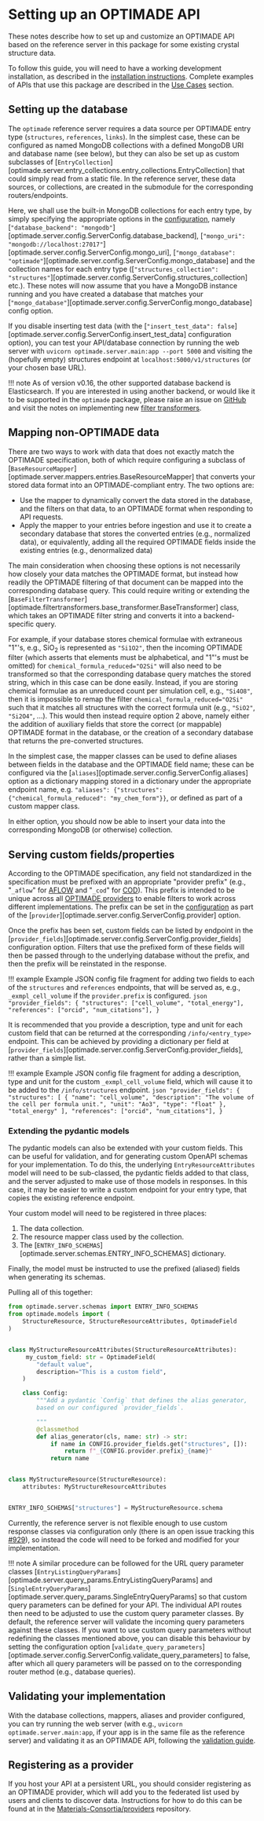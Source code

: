 # Setting up an OPTIMADE API

These notes describe how to set up and customize an OPTIMADE API based on the reference server in this package for some existing crystal structure data.

To follow this guide, you will need to have a working development installation, as described in the [installation instructions](../INSTALL.md#full-development-installation).
Complete examples of APIs that use this package are described in the [Use Cases](./use_cases.md) section.

## Setting up the database

The `optimade` reference server requires a data source per OPTIMADE entry type (`structures`, `references`, `links`).
In the simplest case, these can be configured as named MongoDB collections with a defined MongoDB URI and database name (see below), but they can also be set up as custom subclasses of [`EntryCollection`][optimade.server.entry_collections.entry_collections.EntryCollection] that could simply read from a static file.
In the reference server, these data sources, or collections, are created in the submodule for the corresponding routers/endpoints.

Here, we shall use the built-in MongoDB collections for each entry type, by simply specifying the appropriate options in the [configuration](../configuration.md), namely [`"database_backend": "mongodb"`][optimade.server.config.ServerConfig.database_backend], [`"mongo_uri": "mongodb://localhost:27017"`][optimade.server.config.ServerConfig.mongo_uri], [`"mongo_database": "optimade"`][optimade.server.config.ServerConfig.mongo_database] and the collection names for each entry type ([`"structures_collection": "structures"`][optimade.server.config.ServerConfig.structures_collection] etc.).
These notes will now assume that you have a MongoDB instance running and you have created a database that matches your [`"mongo_database"`][optimade.server.config.ServerConfig.mongo_database] config option.

If you disable inserting test data (with the [`"insert_test_data": false`][optimade.server.config.ServerConfig.insert_test_data] configuration option), you can test your API/database connection by running the web server with `uvicorn optimade.server.main:app --port 5000` and visiting the (hopefully empty) structures endpoint at `localhost:5000/v1/structures` (or your chosen base URL).

!!! note
    As of version v0.16, the other supported database backend is Elasticsearch.
    If you are interested in using another backend, or would like it to be supported in the `optimade` package, please raise an issue on [GitHub](https://github.com/Materials-Consortia/optimade-python-tools/issues/new) and visit the notes on implementing new [filter transformers](./filtering.md#developing-new-filter-transformers).

## Mapping non-OPTIMADE data

There are two ways to work with data that does not exactly match the OPTIMADE specification, both of which require configuring a subclass of [`BaseResourceMapper`][optimade.server.mappers.entries.BaseResourceMapper] that converts your stored data format into an OPTIMADE-compliant entry.
The two options are:

- Use the mapper to dynamically convert the data stored in the database, and the filters on that data, to an OPTIMADE format when responding to API requests.
- Apply the mapper to your entries before ingestion and use it to create a secondary database that stores the converted entries (e.g., normalized data), or equivalently, adding all the required OPTIMADE fields inside the existing entries (e.g., denormalized data)

The main consideration when choosing these options is not necessarily how closely your data matches the OPTIMADE format, but instead how readily the OPTIMADE filtering of that document can be mapped into the corresponding database query.
This could require writing or extending the [`BaseFilterTransformer`][optimade.filtertransformers.base_transformer.BaseTransformer] class, which takes an OPTIMADE filter string and converts it into a backend-specific query.

For example, if your database stores chemical formulae with extraneous "1"'s, e.g., SiO<sub>2</sub> is represented as `"Si1O2"`, then the incoming OPTIMADE filter (which asserts that elements must be alphabetical, and "1"'s must be omitted) for `chemical_formula_reduced="O2Si"` will also need to be transformed so that the corresponding database query matches the stored string, which in this case can be done easily.
Instead, if you are storing chemical formulae as an unreduced count per simulation cell, e.g., `"Si4O8"`, then it is impossible to remap the filter `chemical_formula_reduced="O2Si"` such that it matches all structures with the correct formula unit (e.g., `"SiO2"`, `"Si2O4"`, ...).
This would then instead require option 2 above, namely either the addition of auxiliary fields that store the correct (or mappable) OPTIMADE format in the database, or the creation of a secondary database that returns the pre-converted structures.

In the simplest case, the mapper classes can be used to define aliases between fields in the database and the OPTIMADE field name; these can be configured via the [`aliases`][optimade.server.config.ServerConfig.aliases] option as a dictionary mapping stored in a dictionary under the appropriate endpoint name, e.g. `"aliases": {"structures": {"chemical_formula_reduced": "my_chem_form"}}`, or defined as part of a custom mapper class.

In either option, you should now be able to insert your data into the corresponding MongoDB (or otherwise) collection.

## Serving custom fields/properties

According to the OPTIMADE specification, any field not standardized in the specification must be prefixed with an appropriate "provider prefix" (e.g., "`_aflow`" for [AFLOW](https://aflow.org) and "`_cod`" for [COD](https://crystallography.net)).
This prefix is intended to be unique across all [OPTIMADE providers](https://github.com/Materials-Consortia/providers) to enable filters to work across different implementations.
The prefix can be set in the [configuration](../configuration.md) as part of the [`provider`][optimade.server.config.ServerConfig.provider] option.

Once the prefix has been set, custom fields can be listed by endpoint in the [`provider_fields`][optimade.server.config.ServerConfig.provider_fields] configuration option.
Filters that use the prefixed form of these fields will then be passed through to the underlying database without the prefix, and then the prefix will be reinstated in the response.

!!! example
    Example JSON config file fragment for adding two fields to each of the `structures` and `references` endpoints, that will be served as, e.g., `_exmpl_cell_volume` if the `provider.prefix` is configured.
    ```json
        "provider_fields": {
            "structures": ["cell_volume", "total_energy"],
            "references": ["orcid", "num_citations"],
        }
    ```

It is recommended that you provide a description, type and unit for each custom field that can be returned at the corresponding `/info/<entry_type>` endpoint.
This can be achieved by providing a dictionary per field at [`provider_fields`][optimade.server.config.ServerConfig.provider_fields], rather than a simple list.

!!! example
    Example JSON config file fragment for adding a description, type and unit for the custom `_exmpl_cell_volume` field, which will cause it to be added to the `/info/structures` endpoint.
    ```json
        "provider_fields": {
            "structures": [
                {
                    "name": "cell_volume",
                    "description": "The volume of the cell per formula unit.",
                    "unit": "Ao3",
                    "type": "float"
                },
                "total_energy"
            ],
            "references": ["orcid", "num_citations"],
        }
    ```

### Extending the pydantic models

The pydantic models can also be extended with your custom fields.
This can be useful for validation, and for generating custom OpenAPI schemas for your implementation.
To do this, the underlying `EntryResourceAttributes` model will need to be sub-classed, the pydantic fields added to that class, and the server adjusted to make use of those models in responses.
In this case, it may be easier to write a custom endpoint for your entry type, that copies the existing reference endpoint.

Your custom model will need to be registered in three places:

1. The data collection.
1. The resource mapper class used by the collection.
1. The [`ENTRY_INFO_SCHEMAS`][optimade.server.schemas.ENTRY_INFO_SCHEMAS] dictionary.

Finally, the model must be instructed to use the prefixed (aliased) fields when generating its schemas.

Pulling all of this together:

```python
from optimade.server.schemas import ENTRY_INFO_SCHEMAS
from optimade.models import (
    StructureResource, StructureResourceAttributes, OptimadeField
)


class MyStructureResourceAttributes(StructureResourceAttributes):
     my_custom_field: str = OptimadeField(
        "default value",
        description="This is a custom field",
    )

    class Config:
        """Add a pydantic `Config` that defines the alias generator,
        based on our configured `provider_fields`.

        """
        @classmethod
        def alias_generator(cls, name: str) -> str:
            if name in CONFIG.provider_fields.get("structures", []):
                return f"_{CONFIG.provider.prefix}_{name}"
            return name


class MyStructureResource(StructureResource):
    attributes: MyStructureResourceAttributes


ENTRY_INFO_SCHEMAS["structures"] = MyStructureResource.schema
```

Currently, the reference server is not flexible enough to use custom response classes via configuration only (there is an open issue tracking this [#929](https://github.com/Materials-Consortia/optimade-python-tools/issues/929)), so instead the code will need to be forked and modified for your implementation.

!!! note
    A similar procedure can be followed for the URL query parameter classes [`EntryListingQueryParams`][optimade.server.query_params.EntryListingQueryParams] and [`SingleEntryQueryParams`][optimade.server.query_params.SingleEntryQueryParams] so that custom query parameters can be defined for your API.
    The individual API routes then need to be adjusted to use the custom query parameter classes.
    By default, the reference server will validate the incoming query parameters against these classes.
    If you want to use custom query parameters without redefining the classes mentioned above, you can disable this behaviour by setting the configuration option [`validate_query_parameters`][optimade.server.config.ServerConfig.validate_query_parameters] to false, after which all query parameters will be passed on to the corresponding router method (e.g., database queries).

## Validating your implementation

With the database collections, mappers, aliases and provider configured, you can try running the web server (with e.g., `uvicorn optimade.server.main:app`, if your app is in the same file as the reference server) and validating it as an OPTIMADE API, following the [validation guide](./validation.md).

## Registering as a provider

If you host your API at a persistent URL, you should consider registering as an OPTIMADE provider, which will add you to the federated list used by users and clients to discover data.
Instructions for how to do this can be found at in the [Materials-Consortia/providers](https://github.com/Materials-Consortia/providers) repository.
